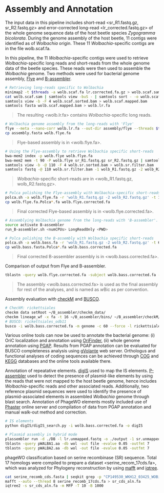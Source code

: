 # Assembly and Annotation

The input data in this pipeline includes short-read <sr_R1.fastq.gz, sr_R2.fastq.gz> and error-corrected long-read <lr_corrected.fastq.gz> of the whole genome sequence data of the host beetle species *Zygogramma bicolorata*. During the genome assembly of the host beetle, 11 contigs were identified as of *Wolbachia* origin. These 11 *Wolbachia*-specific contigs are in the file wolb.scaf.fa. 

In this pipeline, the 11 *Wolbachia*-specific contigs were used to retrieve *Wolbachia*-specific long reads and short-reads from the whole genome data of the beetle species. These reads were then used to assemble the *Wolbachia* genome. Two methods were used for bacterial genome assembly, [Flye](https://github.com/mikolmogorov/Flye) and [B-assembler](https://github.com/ChongLab/B-assembler).

```bash
# Retrieving long-reads specific to Wolbachia
minimap2 -t $threads -a wolb.scaf.fa lr.corrected.fa.gz > wolb.scaf.sam
cat wolb.scaf.sam | samtools view -buS - | samtools sort - -o wolb.scaf.sorted.bam 
samtools view -b -F 4 wolb.scaf.sorted.bam > wolb.scaf.mapped.bam 
samtools fasta wolb.scaf.mapped.bam > wolb.lr.fa
```
> The resulting <wolb.lr.fa> contains *Wolbachia*-specific long reads.
```bash
# Wolbachia genome assembly from the long-reads with 'Flye'
flye --meta --nano-corr wolb.lr.fa --out-dir assembly/flye --threads $threads 
cp assembly.fasta wolb.flye.fa
```
> Flye-based assembly is in <wolb.flye.fa>.
```bash
# Using the Flye-assembly to retrieve Wolbachia specific short-reads
bwa-mem2 index -p wolb.flye wolb.flye.fa
bwa-mem2 mem -t 90 -P wolb.flye sr_R1.fastq.gz sr_R2.fastq.gz | samtools view -@ 10 -buS - | samtools sort -@ 10 - -o wolb.sr.sorted.bam
samtools view -b -@ 110 -F 4 wolb.sr.sorted.bam > wolb.sr.filter.bam
samtools fastq -@ 110 wolb.sr.filter.bam -1 wolb_R1.fastq.gz -2 wolb_R2.fastq.gz -0 /dev/null -n
```
> *Wolbachia*-specific short-reads are in <wolb_R1.fastq.gz, wolb_R2.fastq.gz>.
```bash
# Polca polishing the Flye-assembly with Wolbachia-specific short-reads
polca.sh -a wolb.flye.fa -r 'wolb_R1.fastq.gz -2 wolb_R2.fastq.gz' -t 110 -m 2G
cp wolb.flye.fa.Polca*.fa wolb.flye.corrected.fa
```
> Final corrected Flye-based assembly is in <wolb.flye.corrected.fa>.
```bash
# Assemblying Wolbachia genome from the long-reads with 'B-assembler'.
source activate B-assembler 
run_B-assembler.sh <numCPUs> LongReadOnly <PWD>

# Polca polishing the B-assembly with Wolbachia specific short-reads
polca.sh -a wolb.bass.fa -r 'wolb_R1.fastq.gz -2 wolb_R2.fastq.gz' -t 60 -m 2G
cp wolb.bass.fasta.Polca*.fa wolb.bass.corrected.fa 
```
> Final corrected B-assembler assembly is in <wolb.bass.corrected.fa>.

Comparison of output from Flye and B-assembler.
```bash
tblastn -query wolb.flye.corrected.fa -subject wolb.bass.corrected.fa -out file -outfmt 7
```
> The assembly <wolb.bass.corrected.fa> is used as the final assembly for rest of the analyses, and is named as *w*Bic as per convention.

Assembly evaluation with [checkM](https://github.com/OpenGene/fastp) and [BUSCO](https://github.com/OpenGene/fastp).
```bash
# CheckM: rickettsiales
checkm data setRoot ~/B_assembler/checkm_data/ 
checkm lineage_wf -x fa -t 16 ~/B_assembler/bins/ ~/B_assembler/checkM/
# BUSCO: rickettsiales_odb11
busco -i wolb.bass.corrected.fa -m genome -c 60 --force -l rickettsiales_odb10 --out wolb_busco --offline --download_path ~/busco_downloads
```
Various online tools can now be used to annotate the bacterial genome: (i) OriC localization and annotation using [OriFinder](https://tubic.org/Ori-Finder/), (ii) whole genome annotation using [PGAP](https://github.com/ncbi/pgap). Results from PGAP annotation can be evaluated for BUSCO completeness analysis using [gVolante](https://gvolante.riken.jp/) web server. Orthologus and functional analyses of coding sequences can be achieved through [COG](https://www.ncbi.nlm.nih.gov/research/cog/) and [KEGG](https://www.genome.jp/kegg/) databases and the online tools available there.

Annotation of repeatative elements. [digIS](https://github.com/janka2012/digIS) used to map the IS elements. [P-assembler](https://github.com/gbouras13/plassembler) used to detect the presence of plasmid-like elements by using the reads that were not mapped to the host beetle genome, hence includes *Wolbachia*-specific reads and other associated reads. Additionally, two reference plasmid sequences were used to identify the presence of plasmid-associated elements in assembled *Wolbachia* genome through blast search. Annotation of PhageWO elements mostly included use of [Phaster](https://phaster.ca/) online server and compilation of data from PGAP annotation and manual walk-out method and correction.
```bash
# IS elements
python digIS/digIS_search.py -i wolb.bass.corrected.fa -o digIS

# Plasmid assembly in hybrid mode
plassembler run -d ./DB -l lr.unmapped.fastq -o ./output -1 sr.unmapped_R1.fastq -2 sr.unmapped_R2.fastq -c 1400000 --threads 64
tblastn -query pWALBA1.aa -db wol -out file -evalue 0.05 -outfmt 7
tblastn -query pWALBA2.aa -db wol -out file -evalue 0.05 -outfmt 7
```
phageWO classification based on serine recombinase (SR) sequence. Total 17 homologs were compiled to prepare a dataset <serine_recom_17cds.fa>, which was analyzed for Phylogeny reconstruction by using [mafft](https://mafft.cbrc.jp/alignment/server/index.html) and [iqtree](https://github.com/iqtree/iqtree2).
```bash
cat serine_recomb_cds.fasta | seqkit grep -p "CP149530_WKH12_03425_WOBic4" | seqkit translate -T 11 --frame 6     #all frames have pseudo regions
mafft --auto --thread 8 serine_recomb_17cds.fa > sr_cds_aln.fa
iqtree2 -s sr_cds_aln.fa -m MFP -T 10 -B 1000
```
